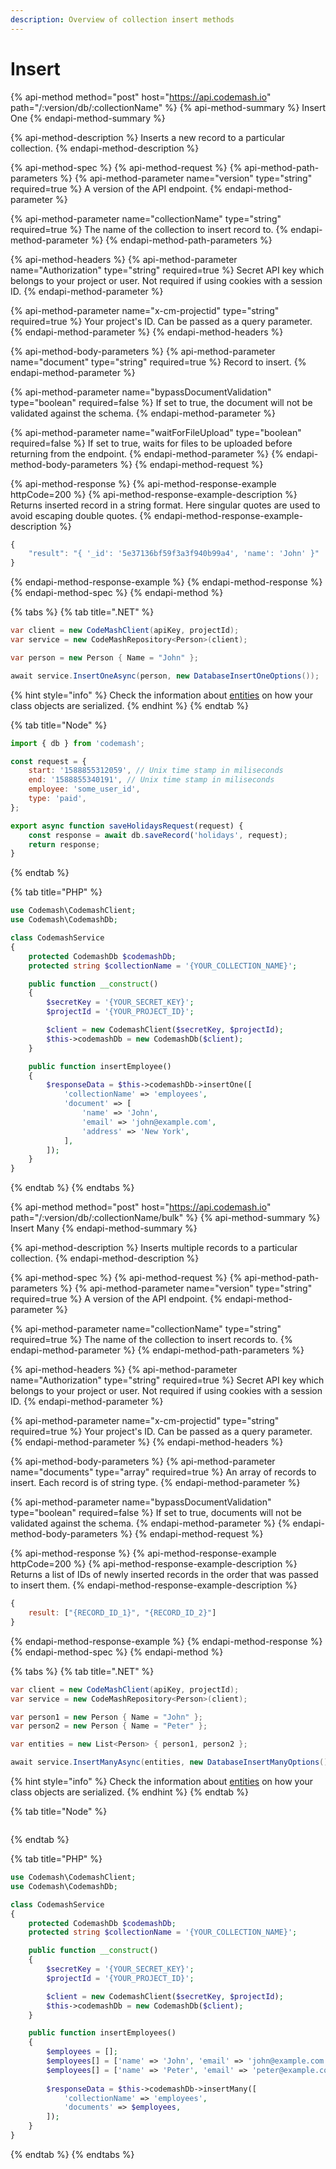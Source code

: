 ```yaml
---
description: Overview of collection insert methods
---
```


# Insert

{% api-method method="post" host="https://api.codemash.io" path="/:version/db/:collectionName" %}
{% api-method-summary %}
Insert One
{% endapi-method-summary %}

{% api-method-description %}
Inserts a new record to a particular collection.
{% endapi-method-description %}

{% api-method-spec %}
{% api-method-request %}
{% api-method-path-parameters %}
{% api-method-parameter name="version" type="string" required=true %}
A version of the API endpoint.
{% endapi-method-parameter %}

{% api-method-parameter name="collectionName" type="string" required=true %}
The name of the collection to insert record to.
{% endapi-method-parameter %}
{% endapi-method-path-parameters %}

{% api-method-headers %}
{% api-method-parameter name="Authorization" type="string" required=true %}
Secret API key which belongs to your project or user. Not required if using cookies with a session ID.
{% endapi-method-parameter %}

{% api-method-parameter name="x-cm-projectid" type="string" required=true %}
Your project's ID. Can be passed as a query parameter.
{% endapi-method-parameter %}
{% endapi-method-headers %}

{% api-method-body-parameters %}
{% api-method-parameter name="document" type="string" required=true %}
Record to insert.
{% endapi-method-parameter %}

{% api-method-parameter name="bypassDocumentValidation" type="boolean" required=false %}
If set to true, the document will not be validated against the schema.
{% endapi-method-parameter %}

{% api-method-parameter name="waitForFileUpload" type="boolean" required=false %}
If set to true, waits for files to be uploaded before returning from the endpoint.
{% endapi-method-parameter %}
{% endapi-method-body-parameters %}
{% endapi-method-request %}

{% api-method-response %}
{% api-method-response-example httpCode=200 %}
{% api-method-response-example-description %}
Returns inserted record in a string format. Here singular quotes are used to avoid escaping double quotes.
{% endapi-method-response-example-description %}

```javascript
{ 
    "result": "{ '_id': '5e37136bf59f3a3f940b99a4', 'name': 'John' }"
}
```
{% endapi-method-response-example %}
{% endapi-method-response %}
{% endapi-method-spec %}
{% endapi-method %}

{% tabs %}
{% tab title=".NET" %}
```csharp
var client = new CodeMashClient(apiKey, projectId);
var service = new CodeMashRepository<Person>(client);

var person = new Person { Name = "John" };

await service.InsertOneAsync(person, new DatabaseInsertOneOptions());
```

{% hint style="info" %}
Check the information about [entities](entities.md) on how your class objects are serialized.
{% endhint %}
{% endtab %}

{% tab title="Node" %}
```javascript
import { db } from 'codemash';

const request = {
    start: '1588855312059', // Unix time stamp in miliseconds
    end: '1588855340191', // Unix time stamp in miliseconds
    employee: 'some_user_id',
    type: 'paid',
};

export async function saveHolidaysRequest(request) {
    const response = await db.saveRecord('holidays', request);
    return response;
}

```
{% endtab %}

{% tab title="PHP" %}
```php
use Codemash\CodemashClient;
use Codemash\CodemashDb;

class CodemashService
{
    protected CodemashDb $codemashDb;
    protected string $collectionName = '{YOUR_COLLECTION_NAME}';

    public function __construct()
    {
        $secretKey = '{YOUR_SECRET_KEY}';
        $projectId = '{YOUR_PROJECT_ID}';

        $client = new CodemashClient($secretKey, $projectId);
        $this->codemashDb = new CodemashDb($client);
    }

    public function insertEmployee()
    {
        $responseData = $this->codemashDb->insertOne([
        	'collectionName' => 'employees',
        	'document' => [
        		'name' => 'John',
        		'email' => 'john@example.com',
        		'address' => 'New York',
        	],
        ]);
    }
}
```
{% endtab %}
{% endtabs %}

{% api-method method="post" host="https://api.codemash.io" path="/:version/db/:collectionName/bulk" %}
{% api-method-summary %}
Insert Many
{% endapi-method-summary %}

{% api-method-description %}
Inserts multiple records to a particular collection.
{% endapi-method-description %}

{% api-method-spec %}
{% api-method-request %}
{% api-method-path-parameters %}
{% api-method-parameter name="version" type="string" required=true %}
A version of the API endpoint.
{% endapi-method-parameter %}

{% api-method-parameter name="collectionName" type="string" required=true %}
The name of the collection to insert records to.
{% endapi-method-parameter %}
{% endapi-method-path-parameters %}

{% api-method-headers %}
{% api-method-parameter name="Authorization" type="string" required=true %}
Secret API key which belongs to your project or user. Not required if using cookies with a session ID. 
{% endapi-method-parameter %}

{% api-method-parameter name="x-cm-projectid" type="string" required=true %}
Your project's ID. Can be passed as a query parameter.
{% endapi-method-parameter %}
{% endapi-method-headers %}

{% api-method-body-parameters %}
{% api-method-parameter name="documents" type="array" required=true %}
An array of records to insert. Each record is of string type.
{% endapi-method-parameter %}

{% api-method-parameter name="bypassDocumentValidation" type="boolean" required=false %}
If set to true, documents will not be validated against the schema.
{% endapi-method-parameter %}
{% endapi-method-body-parameters %}
{% endapi-method-request %}

{% api-method-response %}
{% api-method-response-example httpCode=200 %}
{% api-method-response-example-description %}
Returns a list of IDs of newly inserted records in the order that was passed to insert them. 
{% endapi-method-response-example-description %}

```javascript
{
    result: ["{RECORD_ID_1}", "{RECORD_ID_2}"]
}
```
{% endapi-method-response-example %}
{% endapi-method-response %}
{% endapi-method-spec %}
{% endapi-method %}

{% tabs %}
{% tab title=".NET" %}
```csharp
var client = new CodeMashClient(apiKey, projectId);
var service = new CodeMashRepository<Person>(client);

var person1 = new Person { Name = "John" };
var person2 = new Person { Name = "Peter" };

var entities = new List<Person> { person1, person2 };

await service.InsertManyAsync(entities, new DatabaseInsertManyOptions());
```

{% hint style="info" %}
Check the information about [entities](entities.md) on how your class objects are serialized.
{% endhint %}
{% endtab %}

{% tab title="Node" %}
```

```
{% endtab %}

{% tab title="PHP" %}
```php
use Codemash\CodemashClient;
use Codemash\CodemashDb;

class CodemashService
{
    protected CodemashDb $codemashDb;
    protected string $collectionName = '{YOUR_COLLECTION_NAME}';

    public function __construct()
    {
        $secretKey = '{YOUR_SECRET_KEY}';
        $projectId = '{YOUR_PROJECT_ID}';

        $client = new CodemashClient($secretKey, $projectId);
        $this->codemashDb = new CodemashDb($client);
    }

    public function insertEmployees()
    {
        $employees = [];
        $employees[] = ['name' => 'John', 'email' => 'john@example.com', 'address' => 'New York'];
        $employees[] = ['name' => 'Peter', 'email' => 'peter@example.com', 'address' => 'Los Angeles'];
        
        $responseData = $this->codemashDb->insertMany([
        	'collectionName' => 'employees',
        	'documents' => $employees,
        ]);
    }
}
```
{% endtab %}
{% endtabs %}

